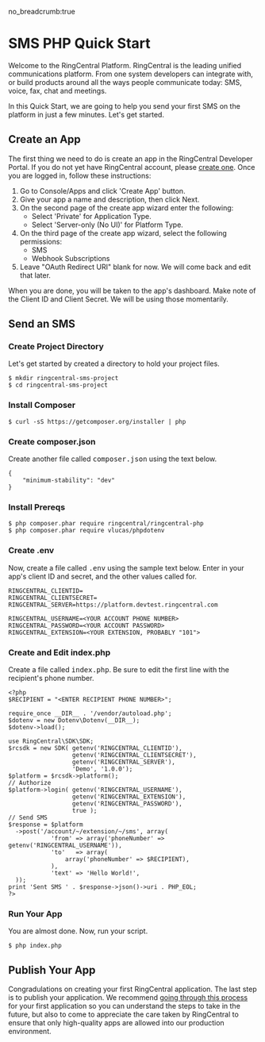 no_breadcrumb:true

# SMS PHP Quick Start

Welcome to the RingCentral Platform. RingCentral is the leading unified communications platform. From one system developers can integrate with, or build products around all the ways people communicate today: SMS, voice, fax, chat and meetings. 

In this Quick Start, we are going to help you send your first SMS on the platform in just a few minutes. Let's get started.

## Create an App

The first thing we need to do is create an app in the RingCentral Developer Portal. If you do not yet have RingCentral account, please [create one](https://developer.ringcentral.com/login.html#/). Once you are logged in, follow these instructions:

1. Go to Console/Apps and click 'Create App' button.
2. Give your app a name and description, then click Next.
3. On the second page of the create app wizard enter the following:
    * Select 'Private' for Application Type.
    * Select 'Server-only (No UI)' for Platform Type.
4. On the third page of the create app wizard, select the following permissions:
    * SMS
    * Webhook Subscriptions
5. Leave "OAuth Redirect URI" blank for now. We will come back and edit that later. 

When you are done, you will be taken to the app's dashboard. Make note of the Client ID and Client Secret. We will be using those momentarily.

## Send an SMS

<h3>Create Project Directory</h3>

<p>Let's get started by created a directory to hold your project files.</p>

<pre><code class="bash">$ mkdir ringcentral-sms-project
$ cd ringcentral-sms-project
</code></pre>

<h3>Install Composer</h3>

<pre><code class="bash">$ curl -sS https://getcomposer.org/installer | php</code></pre>

<h3>Create composer.json</h3>

<p>Create another file called <tt>composer.json</tt> using the text below.</p>

<pre><code class="json">{
    "minimum-stability": "dev"
}
</code></pre>

<h3>Install Prereqs</h3>

<pre><code>$ php composer.phar require ringcentral/ringcentral-php
$ php composer.phar require vlucas/phpdotenv
</code></pre>

<h3>Create .env</h3>

<p>Now, create a file called <tt>.env</tt> using the sample text below. Enter in your app's client ID and secret, and the other values called for.</p>

<pre><code class="bash">RINGCENTRAL_CLIENTID=
RINGCENTRAL_CLIENTSECRET=
RINGCENTRAL_SERVER=https://platform.devtest.ringcentral.com

RINGCENTRAL_USERNAME=&lt;YOUR ACCOUNT PHONE NUMBER>
RINGCENTRAL_PASSWORD=&lt;YOUR ACCOUNT PASSWORD>
RINGCENTRAL_EXTENSION=&lt;YOUR EXTENSION, PROBABLY "101">
</code></pre>

<h3>Create and Edit index.php</h3>

<p>Create a file called <tt>index.php</tt>. Be sure to edit the first line with the recipient's phone number.</p>

<pre><code class="php">&lt;?php
$RECIPIENT = "&lt;ENTER RECIPIENT PHONE NUMBER>";

require_once __DIR__ . '/vendor/autoload.php';
$dotenv = new Dotenv\Dotenv(__DIR__);
$dotenv->load();

use RingCentral\SDK\SDK;
$rcsdk = new SDK( getenv('RINGCENTRAL_CLIENTID'),
                  getenv('RINGCENTRAL_CLIENTSECRET'),
                  getenv('RINGCENTRAL_SERVER'),
                  'Demo', '1.0.0');
$platform = $rcsdk->platform();
// Authorize
$platform->login( getenv('RINGCENTRAL_USERNAME'),
                  getenv('RINGCENTRAL_EXTENSION'),
                  getenv('RINGCENTRAL_PASSWORD'),
                  true );
// Send SMS
$response = $platform
  ->post('/account/~/extension/~/sms', array(
            'from' => array('phoneNumber' => getenv('RINGCENTRAL_USERNAME')),
            'to'   => array(
                array('phoneNumber' => $RECIPIENT),
            ),
            'text' => 'Hello World!',
  ));
print 'Sent SMS ' . $response->json()->uri . PHP_EOL;
?>
</code></pre>

<h3>Run Your App</h3>

<p>You are almost done. Now, run your script.</p>

<pre><code class="bash">$ php index.php
</code></pre>

## Publish Your App

Congradulations on creating your first RingCentral application. The last step is to publish your application. We recommend [going through this process](../basics/publish) for your first application so you can understand the steps to take in the future, but also to come to appreciate the care taken by RingCentral to ensure that only high-quality apps are allowed into our production environment.
